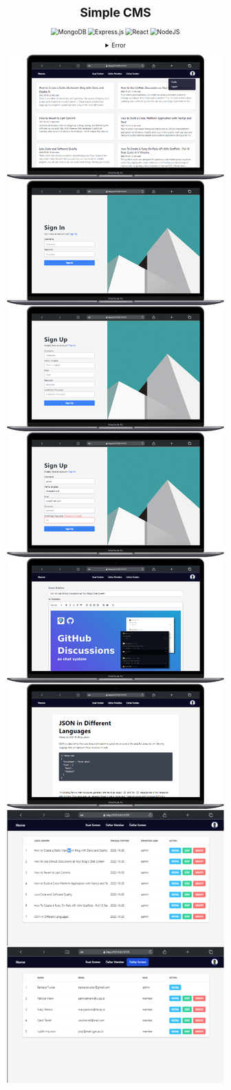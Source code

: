 <div align="center">

<h1>Simple CMS</h1>

![MongoDB](https://img.shields.io/badge/MongoDB-%234ea94b.svg?style=for-the-badge&logo=mongodb&logoColor=white)
![Express.js](https://img.shields.io/badge/express.js-%23404d59.svg?style=for-the-badge&logo=express&logoColor=%2361DAFB)
![React](https://img.shields.io/badge/react-%2320232a.svg?style=for-the-badge&logo=react&logoColor=%2361DAFB)
![NodeJS](https://img.shields.io/badge/node.js-6DA55F?style=for-the-badge&logo=node.js&logoColor=white)

<details>
<summary>Error</summary>
<br>
Semua work di local. Setelah di deploy, pengiriman token dari server ke client tidak berhasil (CORS) sedangkan request API lainnya berhasil.
</details>

[//]: # (image from /docs)
![Home](/docs/home.png)
![Login](/docs/signin.png)
![Register](/docs/signup.png)
![signuperr](/docs/signuperror.png)
![createkonten](/docs/createkonten.png)
![konten](/docs/konten.png)
![kontensetting](/docs/kontensetting.png)
![membersetting](/docs/membersetting.png)


</div>